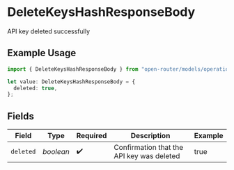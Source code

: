 # DeleteKeysHashResponseBody

API key deleted successfully

## Example Usage

```typescript
import { DeleteKeysHashResponseBody } from "open-router/models/operations";

let value: DeleteKeysHashResponseBody = {
  deleted: true,
};
```

## Fields

| Field                                     | Type                                      | Required                                  | Description                               | Example                                   |
| ----------------------------------------- | ----------------------------------------- | ----------------------------------------- | ----------------------------------------- | ----------------------------------------- |
| `deleted`                                 | *boolean*                                 | :heavy_check_mark:                        | Confirmation that the API key was deleted | true                                      |